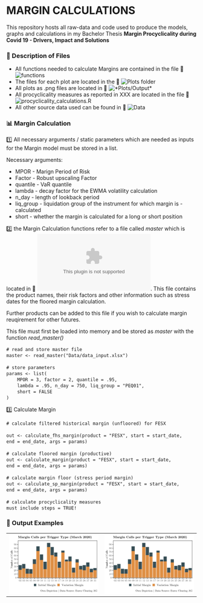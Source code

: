 # MARGIN CALCULATIONS

This repository hosts all raw-data and code used to produce the models, graphs and calculations in my Bachelor Thesis **Margin Procyclicality during Covid 19 - Drivers, Impact and Solutions**

### :open_file_folder: Description of Files

- All functions needed to calculate Margins are contained in the file :link: ![*functions*](*functions*)
- The files for each plot are located in the :link: ![*Plots*](plots) folder
- All plots as .png files are located in  :link: ![*Plots/Output](plots/output)*
- All procyclicality measures as reported in XXX are located in the file :link: ![*procyclicality_calculations.R*](procyclicality_calculations.R)
- All other source data used can be found in :link: ![*Data*](data)

### :bar_chart: Margin Calculation

:one: All necessary arguments / static parameters which are needed as inputs for the Margin model must be stored in a list.

Necessary arguments:

- MPOR - Marign Period of Risk
- Factor - Robust upscaling Factor
- quantile - VaR quantile
- lambda - decay factor for the EWMA volatility calculation
- n_day - length of lookback period
- liq_group - liquidation group of the instrument for which margin is - calculated
- short - whether the margin is calculated for a long or short position

:two: the Margin Calculation functions refer to a file called *master* which is located in :link: ![*Data/data_input.xlsx*](Data/data_input.xlsx). This file
contains the product names, their risk factors and other information such as stress dates for the floored margin calculation.

Further products can be added to this file if you wish to calculate margin reuqirement for other futures.

This file must first be loaded into memory and be stored as *master* with the function *read_master()*

```
# read and store master file
master <- read_master("Data/data_input.xlsx")

# store parameters 
params <- list(
    MPOR = 3, factor = 2, quantile = .95, 
    lambda = .95, n_day = 750, liq_group = "PEQ01", 
    short = FALSE
)
```

:three: Calculate Margin
```
# calculate filtered historical margin (unfloored) for FESX

out <- calculate_fhs_margin(product = "FESX", start = start_date, 
end = end_date, args = params)

# calculate floored margin (productive)
out <- calculate_margin(product = "FESX", start = start_date, 
end = end_date, args = params)

# calculate margin floor (stress period margin)
out <- calculate_sp_margin(product = "FESX", start = start_date, 
end = end_date, args = params)

# calculate procyclicality measures 
must include steps = TRUE!
```

### :rocket: Output Examples

|   |   |
:-------------------------:|:-------------------------:
![](Plots/Output/IMC_March.png)  |  ![](Plots/Output/IMC_March.png) 
